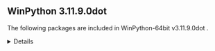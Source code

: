 ## WinPython 3.11.9.0dot 

The following packages are included in WinPython-64bit v3.11.9.0dot .

<details>

### Tools

Name | Version | Description
-----|---------|------------


### Python packages

Name | Version | Description
-----|---------|------------
[Python](http://www.python.org/) | 3.11.9 | Python programming language with standard library
[build](https://pypi.org/project/build) | 1.2.1 | A simple, correct Python build frontend
[colorama](https://pypi.org/project/colorama) | 0.4.6 | Cross-platform colored terminal text.
[msvc_runtime](https://pypi.org/project/msvc_runtime) | 14.40.33807 | Install the Microsoft™ Visual C++™ runtime DLLs to the sys.prefix and Scripts directories
[packaging](https://pypi.org/project/packaging) | 24.1 | Core utilities for Python packages
[pip](https://pypi.org/project/pip) | 24.2 | The PyPA recommended tool for installing Python packages.
[pyproject_hooks](https://pypi.org/project/pyproject_hooks) | 1.1.0 | Wrappers to call pyproject.toml-based build backend hooks.
[setuptools](https://pypi.org/project/setuptools) | 72.2.0 | Easily download, build, install, upgrade, and uninstall Python packages
[sqlite_bro](https://pypi.org/project/sqlite_bro) | 0.13.1 | a graphic SQLite Client in 1 Python file
[wheel](https://pypi.org/project/wheel) | 0.44.0 | A built-package format for Python
[winpython](https://pypi.org/project/winpython) | 10.7.20240908 | WinPython distribution tools, including WPPM

</details>
